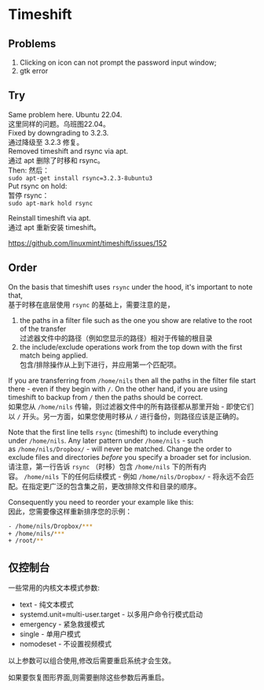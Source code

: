 # Timeshift

## Problems

1. Clicking on icon can not prompt the password input window;
2. gtk error

## Try

Same problem here. Ubuntu 22.04.  
这里同样的问题。乌班图22.04。  
Fixed by downgrading to 3.2.3.  
通过降级至 3.2.3 修复。  
Removed timeshift and rsync via apt.  
通过 apt 删除了时移和 rsync。  
Then: 然后：  
`sudo apt-get install rsync=3.2.3-8ubuntu3`  
Put rsync on hold:  
暂停 rsync：  
`sudo apt-mark hold rsync`

Reinstall timeshift via apt.  
通过 apt 重新安装 timeshift。

<https://github.com/linuxmint/timeshift/issues/152>

## Order

On the basis that timeshift uses `rsync` under the hood, it's important to note that,  
基于时移在底层使用 `rsync` 的基础上，需要注意的是，

1. the paths in a filter file such as the one you show are relative to the root of the transfer  
    过滤器文件中的路径（例如您显示的路径）相对于传输的根目录
2. the include/exclude operations work from the top down with the first match being applied.  
    包含/排除操作从上到下进行，并应用第一个匹配项。

If you are transferring from `/home/nils` then all the paths in the filter file start there - even if they begin with `/`. On the other hand, if you are using timeshift to backup from `/` then the paths should be correct.  
如果您从 `/home/nils` 传输，则过滤器文件中的所有路径都从那里开始 - 即使它们以 `/` 开头。另一方面，如果您使用时移从 `/` 进行备份，则路径应该是正确的。

Note that the first line tells `rsync` (timeshift) to include everything under `/home/nils`. Any later pattern under `/home/nils` - such as `/home/nils/Dropbox/` - will never be matched. Change the order to exclude files and directories _before_ you specify a broader set for inclusion.  
请注意，第一行告诉 `rsync` （时移）包含 `/home/nils` 下的所有内容。 `/home/nils` 下的任何后续模式 - 例如 `/home/nils/Dropbox/` - 将永远不会匹配。在指定更广泛的包含集之前，更改排除文件和目录的顺序。

Consequently you need to reorder your example like this:  
因此，您需要像这样重新排序您的示例：

```bash
- /home/nils/Dropbox/***
+ /home/nils/***
+ /root/**
```

## 仅控制台

一些常用的内核文本模式参数:

- text - 纯文本模式
- systemd.unit=multi-user.target - 以多用户命令行模式启动
- emergency - 紧急救援模式
- single - 单用户模式
- nomodeset - 不设置视频模式

以上参数可以组合使用,修改后需要重启系统才会生效。

如果要恢复图形界面,则需要删除这些参数后再重启。
